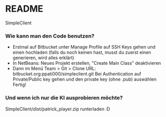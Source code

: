 # README #

SimpleClient

### Wie kann man den Code benutzen? ###

* Erstmal auf Bitbucket unter Manage Profile auf SSH Keys gehen und einen hochladen (falls du noch keinen hast, musst du zuerst einen generieren, wird alles erklärt)
* In NetBeans: Neues Projekt erstellen, "Create Main Class" deaktivieren
* Dann im Menü Team > Git > Clone
URL: bitbucket.org:ppati000/simpleclient.git
Bei Authentication auf Private/Public key gehen und den private key (ohne .pub) auswählen
Fertig!

### Und wenn ich nur die KI ausprobieren möchte? ###

SimpleClient/dist/patrick_player.zip runterladen :D